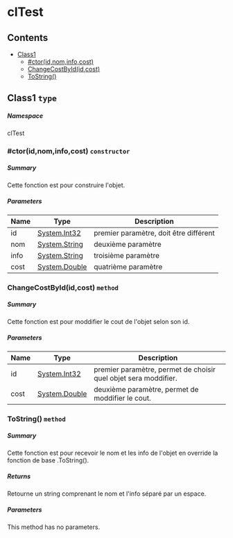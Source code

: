 <a name='assembly'></a>
# clTest

## Contents

- [Class1](#T-clTest-Class1 'clTest.Class1')
  - [#ctor(id,nom,info,cost)](#M-clTest-Class1-#ctor-System-Int32,System-String,System-String,System-Double- 'clTest.Class1.#ctor(System.Int32,System.String,System.String,System.Double)')
  - [ChangeCostById(id,cost)](#M-clTest-Class1-ChangeCostById-System-Int32,System-Double- 'clTest.Class1.ChangeCostById(System.Int32,System.Double)')
  - [ToString()](#M-clTest-Class1-ToString 'clTest.Class1.ToString')

<a name='T-clTest-Class1'></a>
## Class1 `type`

##### Namespace

clTest

<a name='M-clTest-Class1-#ctor-System-Int32,System-String,System-String,System-Double-'></a>
### #ctor(id,nom,info,cost) `constructor`

##### Summary

Cette fonction est pour construire l'objet.

##### Parameters

| Name | Type | Description |
| ---- | ---- | ----------- |
| id | [System.Int32](http://msdn.microsoft.com/query/dev14.query?appId=Dev14IDEF1&l=EN-US&k=k:System.Int32 'System.Int32') | premier paramètre, doit être différent |
| nom | [System.String](http://msdn.microsoft.com/query/dev14.query?appId=Dev14IDEF1&l=EN-US&k=k:System.String 'System.String') | deuxième paramètre |
| info | [System.String](http://msdn.microsoft.com/query/dev14.query?appId=Dev14IDEF1&l=EN-US&k=k:System.String 'System.String') | troisième paramètre |
| cost | [System.Double](http://msdn.microsoft.com/query/dev14.query?appId=Dev14IDEF1&l=EN-US&k=k:System.Double 'System.Double') | quatrième paramètre |

<a name='M-clTest-Class1-ChangeCostById-System-Int32,System-Double-'></a>
### ChangeCostById(id,cost) `method`

##### Summary

Cette fonction est pour moddifier le cout de l'objet selon son id.

##### Parameters

| Name | Type | Description |
| ---- | ---- | ----------- |
| id | [System.Int32](http://msdn.microsoft.com/query/dev14.query?appId=Dev14IDEF1&l=EN-US&k=k:System.Int32 'System.Int32') | premier paramètre, permet de choisir quel objet sera moddifier. |
| cost | [System.Double](http://msdn.microsoft.com/query/dev14.query?appId=Dev14IDEF1&l=EN-US&k=k:System.Double 'System.Double') | deuxième paramètre, permet de moddifier le cout. |

<a name='M-clTest-Class1-ToString'></a>
### ToString() `method`

##### Summary

Cette fonction est pour recevoir le nom et les info de l'objet en override la fonction de base .ToString().

##### Returns

Retourne un string comprenant le nom et l'info séparé par un espace.

##### Parameters

This method has no parameters.
